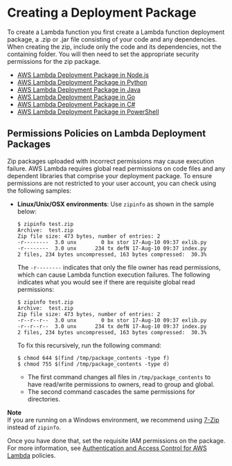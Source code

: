 # Creating a Deployment Package<a name="deployment-package-v2"></a>

To create a Lambda function you first create a Lambda function deployment package, a \.zip or \.jar file consisting of your code and any dependencies\. When creating the zip, include only the code and its dependencies, not the containing folder\. You will then need to set the appropriate security permissions for the zip package\.
+ [AWS Lambda Deployment Package in Node\.js](nodejs-create-deployment-pkg.md)
+ [AWS Lambda Deployment Package in Python](lambda-python-how-to-create-deployment-package.md)
+ [AWS Lambda Deployment Package in Java](lambda-java-how-to-create-deployment-package.md)
+ [AWS Lambda Deployment Package in Go](lambda-go-how-to-create-deployment-package.md)
+ [AWS Lambda Deployment Package in C\#](lambda-dotnet-how-to-create-deployment-package.md)
+ [AWS Lambda Deployment Package in PowerShell](lambda-powershell-how-to-create-deployment-package.md)

## Permissions Policies on Lambda Deployment Packages<a name="lambda-zip-package-permission-policies"></a>

Zip packages uploaded with incorrect permissions may cause execution failure\. AWS Lambda requires global read permissions on code files and any dependent libraries that comprise your deployment package\. To ensure permissions are not restricted to your user account, you can check using the following samples:
+ **Linux/Unix/OSX environments**: Use `zipinfo` as shown in the sample below:

  ```
  $ zipinfo test.zip
  Archive:  test.zip
  Zip file size: 473 bytes, number of entries: 2
  -r--------  3.0 unx        0 bx stor 17-Aug-10 09:37 exlib.py
  -r--------  3.0 unx      234 tx defN 17-Aug-10 09:37 index.py
  2 files, 234 bytes uncompressed, 163 bytes compressed:  30.3%
  ```

  The `-r--------` indicates that only the file owner has read permissions, which can cause Lambda function execution failures\. The following indicates what you would see if there are requisite global read permissions:

  ```
  $ zipinfo test.zip
  Archive:  test.zip
  Zip file size: 473 bytes, number of entries: 2
  -r--r--r--  3.0 unx        0 bx stor 17-Aug-10 09:37 exlib.py
  -r--r--r--  3.0 unx      234 tx defN 17-Aug-10 09:37 index.py
  2 files, 234 bytes uncompressed, 163 bytes compressed:  30.3%
  ```

  To fix this recursively, run the following command:

  ```
  $ chmod 644 $(find /tmp/package_contents -type f)
  $ chmod 755 $(find /tmp/package_contents -type d)
  ```
  + The first command changes all files in `/tmp/package_contents` to have read/write permissions to owners, read to group and global\.
  + The second command cascades the same permissions for directories\.

**Note**  
If you are running on a Windows environment, we recommend using [7\-Zip](https://www.7-zip.org/download.html) instead of `zipinfo`\.

Once you have done that, set the requisite IAM permissions on the package\. For more information, see [Authentication and Access Control for AWS Lambda](lambda-auth-and-access-control.md) policies\. 